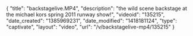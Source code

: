 {
    "title": "backstagelive.MP4",
    "description": "the wild scene backstage at the michael kors spring 2011 runway show!",
    "videoid": "135215",
    "date_created": "1385969231",
    "date_modified": "1418181124",
    "type": "captivate",
    "layout": "video",
    "url": "\/v\/backstagelive-mp4\/135215"
}